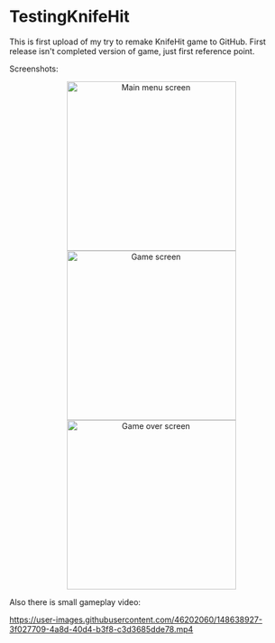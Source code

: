 # TestingKnifeHit

This is first upload of my try to remake KnifeHit game to GitHub. First release isn't completed version of game, just first reference point.

Screenshots:
<p align="center">
  <img src="https://user-images.githubusercontent.com/46202060/148638715-6d48e329-29fb-4b63-b366-9155612b4dae.jpg" width="300" title="Main menu screen">
  <img src="https://user-images.githubusercontent.com/46202060/148638717-8b16c071-f6e8-4246-903d-2845536affa5.jpg" width="300" title="Game screen">
  <img src="https://user-images.githubusercontent.com/46202060/148638719-a811433b-c5d0-494c-a736-cb04773951bb.jpg" width="300" title="Game over screen">
</p>

Also there is small gameplay video:

https://user-images.githubusercontent.com/46202060/148638927-3f027709-4a8d-40d4-b3f8-c3d3685dde78.mp4

